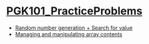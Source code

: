 # [PGK101_PracticeProblems](../)

- [Random number generation + Search for value](rngMinMax)
- [Managing and manipulating array contents](squareAverage)
